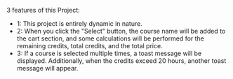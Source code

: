 3 features of this Project:
* 1: This project is entirely dynamic in nature.
* 2: When you click the "Select" button, the course name will be added to the cart section, and some calculations will be performed for the remaining credits, total credits, and the total price.
* 3: If a course is selected multiple times, a toast message will be displayed. Additionally, when the credits exceed 20 hours, another toast message will appear.
